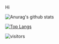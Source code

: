 Hi

![Anurag's github stats](https://github-readme-stats.vercel.app/api?username=ANDREIRTT&show_icons=true&count_private=true&theme=graywhite)


[![Top Langs](https://github-readme-stats.vercel.app/api/top-langs/?username=ANDREIRTT&count_private=true&layout=compact)]()

![visitors](https://visitor-badge.glitch.me/badge?page_id=ANDREIRTT)
